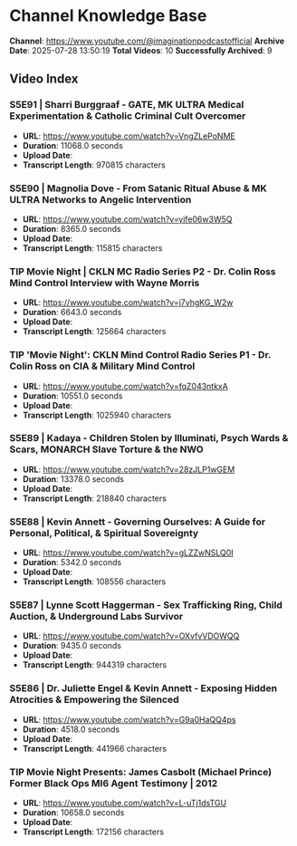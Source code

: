 # Channel Knowledge Base

**Channel**: https://www.youtube.com/@imaginationpodcastofficial
**Archive Date**: 2025-07-28 13:50:19
**Total Videos**: 10
**Successfully Archived**: 9

## Video Index

### S5E91 | Sharri Burggraaf - GATE, MK ULTRA Medical Experimentation & Catholic Criminal Cult Overcomer
- **URL**: https://www.youtube.com/watch?v=VngZLePoNME
- **Duration**: 11068.0 seconds
- **Upload Date**: 
- **Transcript Length**: 970815 characters

### S5E90 | Magnolia Dove - From Satanic Ritual Abuse & MK ULTRA Networks to Angelic Intervention
- **URL**: https://www.youtube.com/watch?v=yife06w3W5Q
- **Duration**: 8365.0 seconds
- **Upload Date**: 
- **Transcript Length**: 115815 characters

### TIP Movie Night | CKLN MC Radio Series P2 - Dr. Colin Ross Mind Control Interview with Wayne Morris
- **URL**: https://www.youtube.com/watch?v=j7vhgKG_W2w
- **Duration**: 6643.0 seconds
- **Upload Date**: 
- **Transcript Length**: 125664 characters

### TIP 'Movie Night': CKLN Mind Control Radio Series P1 - Dr. Colin Ross on CIA & Military Mind Control
- **URL**: https://www.youtube.com/watch?v=fqZ043ntkxA
- **Duration**: 10551.0 seconds
- **Upload Date**: 
- **Transcript Length**: 1025940 characters

### S5E89 | Kadaya - Children Stolen by Illuminati, Psych Wards & Scars, MONARCH Slave Torture & the NWO
- **URL**: https://www.youtube.com/watch?v=28zJLP1wGEM
- **Duration**: 13378.0 seconds
- **Upload Date**: 
- **Transcript Length**: 218840 characters

### S5E88 | Kevin Annett - Governing Ourselves: A Guide for Personal, Political, & Spiritual Sovereignty
- **URL**: https://www.youtube.com/watch?v=gLZZwNSLQ0I
- **Duration**: 5342.0 seconds
- **Upload Date**: 
- **Transcript Length**: 108556 characters

### S5E87 | Lynne Scott Haggerman - Sex Trafficking Ring, Child Auction, & Underground Labs Survivor
- **URL**: https://www.youtube.com/watch?v=OXvfvVDOWQQ
- **Duration**: 9435.0 seconds
- **Upload Date**: 
- **Transcript Length**: 944319 characters

### S5E86 | Dr. Juliette Engel & Kevin Annett - Exposing Hidden Atrocities & Empowering the Silenced
- **URL**: https://www.youtube.com/watch?v=G9a0HaQQ4ps
- **Duration**: 4518.0 seconds
- **Upload Date**: 
- **Transcript Length**: 441966 characters

### TIP Movie Night Presents: James Casbolt (Michael Prince) Former Black Ops MI6 Agent Testimony | 2012
- **URL**: https://www.youtube.com/watch?v=L-uTj1dsTGU
- **Duration**: 10658.0 seconds
- **Upload Date**: 
- **Transcript Length**: 172156 characters

